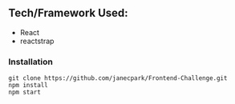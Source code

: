 ## Tech/Framework Used:
- React
- reactstrap

### Installation
``` 
git clone https://github.com/janecpark/Frontend-Challenge.git
npm install
npm start
```
